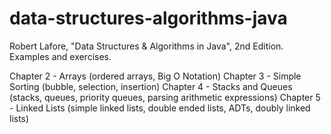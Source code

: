 # data-structures-algorithms-java
Robert Lafore, "Data Structures &amp; Algorithms in Java", 2nd Edition.
Examples and exercises.

Chapter 2 - Arrays (ordered arrays, Big O Notation)
Chapter 3 - Simple Sorting (bubble, selection, insertion)
Chapter 4 - Stacks and Queues (stacks, queues, priority queues, parsing arithmetic expressions)
Chapter 5 - Linked Lists (simple linked lists, double ended lists, ADTs, doubly linked lists)
